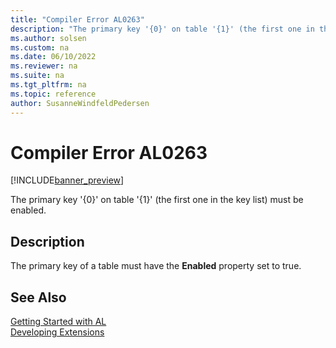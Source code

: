 ```yaml
---
title: "Compiler Error AL0263"
description: "The primary key '{0}' on table '{1}' (the first one in the key list) must be enabled."
ms.author: solsen
ms.custom: na
ms.date: 06/10/2022
ms.reviewer: na
ms.suite: na
ms.tgt_pltfrm: na
ms.topic: reference
author: SusanneWindfeldPedersen
---
```

[//]: # (START>DO_NOT_EDIT)
[//]: # (IMPORTANT:Do not edit any of the content between here and the END>DO_NOT_EDIT.)
[//]: # (Any modifications should be made in the .xml files in the ModernDev repo.)
# Compiler Error AL0263

[!INCLUDE[banner_preview](../includes/banner_preview.md)]

The primary key '{0}' on table '{1}' (the first one in the key list) must be enabled.

## Description
The primary key of a table must have the **Enabled** property set to true.  

[//]: # (IMPORTANT: END>DO_NOT_EDIT)
## See Also  
[Getting Started with AL](../devenv-get-started.md)  
[Developing Extensions](../devenv-dev-overview.md)  